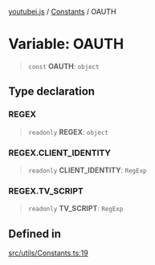 [youtubei.js](../../../README.md) / [Constants](../README.md) / OAUTH

# Variable: OAUTH

> `const` **OAUTH**: `object`

## Type declaration

### REGEX

> `readonly` **REGEX**: `object`

### REGEX.CLIENT\_IDENTITY

> `readonly` **CLIENT\_IDENTITY**: `RegExp`

### REGEX.TV\_SCRIPT

> `readonly` **TV\_SCRIPT**: `RegExp`

## Defined in

[src/utils/Constants.ts:19](https://github.com/LuanRT/YouTube.js/blob/e54e499ff553dab51e6d9d1aebc090b50fec29ba/src/utils/Constants.ts#L19)
